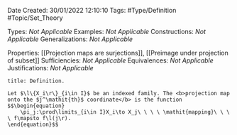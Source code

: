 <div class="topSpace"></div>

Date Created: 30/01/2022 12:10:10
Tags: #Type/Definition #Topic/Set_Theory

Types: <i>Not Applicable</i>
Examples: <i>Not Applicable</i>
Constructions: <i>Not Applicable</i>
Generalizations: <i>Not Applicable</i>

Properties: [[Projection maps are surjections]], [[Preimage under projection of subset]]
Sufficiencies: <i>Not Applicable</i>
Equivalences: <i>Not Applicable</i>
Justifications: <i>Not Applicable</i>

``` ad-Definition
title: Definition.

Let $\l\{X_i\r\}_{i\in I}$ be an indexed family. The <b>projection map onto the $j^\mathit{th}$ coordinate</b> is the function
$$\begin{equation}
    \pi_j:\prod\limits_{i\in I}X_i\to X_j\ \ \ \ \mathit{mapping}\ \ \ \ f\mapsto f\l(j\r).
\end{equation}$$

```

